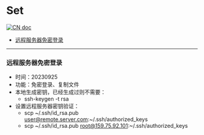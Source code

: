 # Set

[![CN doc](https://img.shields.io/badge/文档-中文版-blue.svg)](set.md)

- [远程服务器免密登录](#远程服务器免密登录)

---

### 远程服务器免密登录
*  时间：20230925
*  功能：免密登录、复制文件
*  本地生成密钥，已经生成过则不需要：
   * ssh-keygen -t rsa
*  设置远程服务器密钥验证：
   * scp ~/.ssh/id_rsa.pub user@remote.server.com:~/.ssh/authorized_keys
   * scp ~/.ssh/id_rsa.pub root@159.75.92.101:~/.ssh/authorized_keys